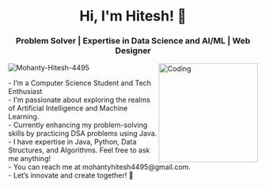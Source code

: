 <h1 align="center">Hi, I'm Hitesh! 👋</h1>
<h3 align="center"> Problem Solver | Expertise in Data Science and AI/ML |  Web Designer</h3>

<img align="right" alt="Coding" width="200" src="https://media.tenor.com/iRB7vrvhPR4AAAAi/data-code.gif">


<p align="left"> <img src="https://komarev.com/ghpvc/?username=Mohanty-Hitesh-4495&label=Profile%20views&color=0e75b6&style=flat" alt="Mohanty-Hitesh-4495" /> </p>
-  I’m a Computer Science Student and Tech Enthusiast<br>
-  I'm passionate about exploring the realms of Artificial Intelligence and Machine Learning.<br>
-  Currently enhancing my problem-solving skills by practicing DSA problems using Java.<br>
-  I have expertise in Java, Python, Data Structures, and Algorithms. Feel free to ask me anything!<br>
-  You can reach me at mohantyhitesh4495@gmail.com.<br>
- Let’s innovate and create together! 🚀
